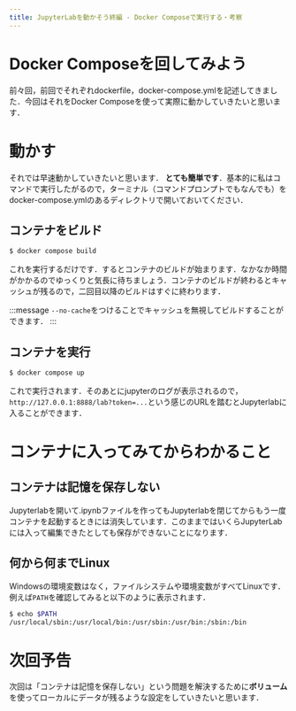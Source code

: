 ```yaml
---
title: JupyterLabを動かそう終編 - Docker Composeで実行する・考察
---
```


# Docker Composeを回してみよう

前々回，前回でそれぞれdockerfile，docker-compose.ymlを記述してきました．今回はそれをDocker Composeを使って実際に動かしていきたいと思います．

# 動かす
それでは早速動かしていきたいと思います． **とても簡単です**．基本的に私はコマンドで実行したがるので，ターミナル（コマンドプロンプトでもなんでも）をdocker-compose.ymlのあるディレクトリで開いておいてください．

## コンテナをビルド
```sh
$ docker compose build
```
これを実行するだけです．するとコンテナのビルドが始まります．なかなか時間がかかるのでゆっくりと気長に待ちましょう．コンテナのビルドが終わるとキャッシュが残るので，二回目以降のビルドはすぐに終わります．

:::message
`--no-cache`をつけることでキャッシュを無視してビルドすることができます．
:::

## コンテナを実行
```sh
$ docker compose up
```
これで実行されます．そのあとにjupyterのログが表示されるので，`http://127.0.0.1:8888/lab?token=...`という感じのURLを踏むとJupyterlabに入ることができます．

# コンテナに入ってみてからわかること
## コンテナは記憶を保存しない
Jupyterlabを開いて.ipynbファイルを作ってもJupyterlabを閉じてからもう一度コンテナを起動するときには消失しています．このままではいくらJupyterLabには入って編集できたとしても保存ができないことになります．

## 何から何までLinux
Windowsの環境変数はなく，ファイルシステムや環境変数がすべてLinuxです．例えば`PATH`を確認してみると以下のように表示されます．
```sh
$ echo $PATH
/usr/local/sbin:/usr/local/bin:/usr/sbin:/usr/bin:/sbin:/bin
```

# 次回予告
次回は「コンテナは記憶を保存しない」という問題を解決するために**ボリューム**を使ってローカルにデータが残るような設定をしていきたいと思います．
